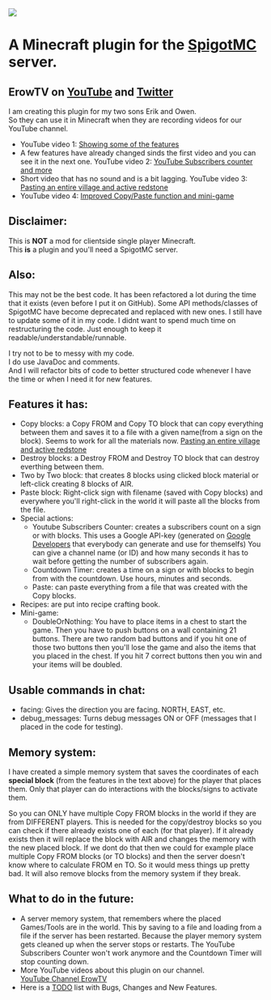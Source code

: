 <img src="https://yt3.ggpht.com/PXmBt4TUP1q2ixeKwRSFPaKTbaaW9iOOzt7SzWi45ZI0PVUcFMzfxOoQsELvHvLMvROWM9eQkQ=w2120-fcrop64=1,00005a57ffffa5a8-nd-c0xffffffff-rj-k-no">  

# A Minecraft plugin for the [SpigotMC](https://www.spigotmc.org) server.

## ErowTV on [YouTube](https://www.youtube.com/channel/UCinO1QSRjtQi6hiabNDhhzw) and [Twitter](https://twitter.com/ErowTV)

I am creating this plugin for my two sons Erik and Owen.\
So they can use it in Minecraft when they are recording videos for our YouTube channel.

- YouTube video 1: [Showing some of the features](https://www.youtube.com/watch?v=u3wUQMlg6dA)
- A few features have already changed sinds the first video and you can see it in the next one.
YouTube video 2: [YouTube Subscribers counter and more](https://www.youtube.com/watch?v=uWnNGf31Cw8)
- Short video that has no sound and is a bit lagging.
YouTube video 3: [Pasting an entire village and active redstone](https://www.youtube.com/watch?v=Z5vm7HjdGlk)
- YouTube video 4: [Improved Copy/Paste function and mini-game](https://www.youtube.com/watch?v=LGHf3h3XZ1I)

## Disclaimer:
This is **NOT** a mod for clientside single player Minecraft.\
This **is** a plugin and you'll need a SpigotMC server.

## Also:
This may not be the best code.
It has been refactored a lot during the time that it exists (even before I put it on GitHub). Some API methods/classes of SpigotMC have become deprecated and replaced with new ones. I still have to update some of it in my code.
I didnt want to spend much time on restructuring the code. Just enough to keep it readable/understandable/runnable.

I try not to be to messy with my code.\
I do use JavaDoc and comments.\
And I will refactor bits of code to better structured code whenever I have the time or when I need it for new features.

## Features it has:
- Copy blocks: a Copy FROM and Copy TO block that can copy everything between them and saves it to a file with a given name(from a sign on the block). Seems to work for all the materials now. [Pasting an entire village and active redstone](https://www.youtube.com/watch?v=Z5vm7HjdGlk)
- Destroy blocks: a Destroy FROM and Destroy TO block that can destroy everthing between them.
- Two by Two block: that creates 8 blocks using clicked block material or left-click creating 8 blocks of AIR.
- Paste block: Right-click sign with filename (saved with Copy blocks) and everywhere you'll right-click in the world it will paste all the blocks from the file.
- Special actions:
  - Youtube Subscribers Counter: creates a subscribers count on a sign or with blocks. This uses a Google API-key (generated on [Google Developers](https://developers.google.com) that everybody can generate and use for themselfs)
You can give a channel name (or ID) and how many seconds it has to wait before getting the number of subscribers again.
  - Countdown Timer: creates a time on a sign or with blocks to begin from with the countdown. Use hours, minutes and seconds.
  - Paste: can paste everything from a file that was created with the Copy blocks.
- Recipes: are put into recipe crafting book.
- Mini-game:
  - DoubleOrNothing: You have to place items in a chest to start the game.
  Then you have to push buttons on a wall containing 21 buttons. There are two random bad buttons and if you hit one of those two buttons then you'll lose the game and also the items that you placed in the chest. If you hit 7 correct buttons then you win and your items will be doubled.
    
## Usable commands in chat:
- facing: Gives the direction you are facing. NORTH, EAST, etc.
- debug_messages: Turns debug messages ON or OFF (messages that I placed in the code for testing).
  
## Memory system:
I have created a simple memory system that saves the coordinates of each **special block** (from the features in the text above) for the player that places them. Only that player can do interactions with the blocks/signs to activate them.

So you can ONLY have multiple Copy FROM blocks in the world if they are from DIFFERENT players.
This is needed for the copy/destroy blocks so you can check if there already exists one of each (for that player). If it already exists then it will replace the block with AIR and changes the memory with the new placed block.
If we dont do that then we could for example place multiple Copy FROM blocks (or TO blocks) and then the server doesn't know where to calculate FROM en TO. So it would mess things up pretty bad.
It will also remove blocks from the memory system if they break.

## What to do in the future:
- A server memory system, that remembers where the placed Games/Tools are in the world. This by saving to a file and loading from a file if the server has been restarted. Because the player memory system gets cleaned up when the server stops or restarts. The YouTube Subscribers Counter won't work anymore and the Countdown Timer will stop counting down.
- More YouTube videos about this plugin on our channel.\
[YouTube Channel ErowTV](https://www.youtube.com/channel/UCinO1QSRjtQi6hiabNDhhzw)
- Here is a [TODO](https://github.com/RichardGrave/ErowTV/blob/master/TODO.md) list with Bugs, Changes and New Features.




